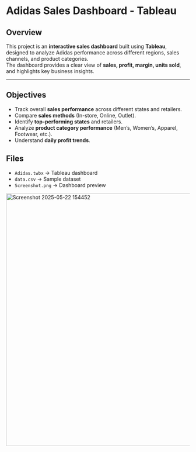# Adidas Sales Dashboard - Tableau

##  Overview
This project is an **interactive sales dashboard** built using **Tableau**, designed to analyze Adidas performance across different regions, sales channels, and product categories.  
The dashboard provides a clear view of **sales, profit, margin, units sold**, and highlights key business insights.

---

##  Objectives
- Track overall **sales performance** across different states and retailers.  
- Compare **sales methods** (In-store, Online, Outlet).  
- Identify **top-performing states** and retailers.  
- Analyze **product category performance** (Men’s, Women’s, Apparel, Footwear, etc.).  
- Understand **daily profit trends**.
## Files
- `Adidas.twbx` → Tableau dashboard
- `data.csv` → Sample dataset
- `Screenshot.png` → Dashboard preview
<img width="1338" height="691" alt="Screenshot 2025-05-22 154452" src="https://github.com/user-attachments/assets/c97086cb-5e2c-4457-a3f9-0968b25b7f91" />
